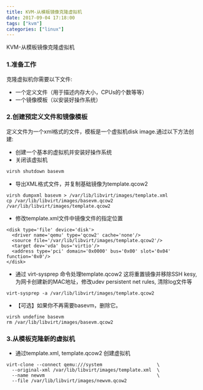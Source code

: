 ```yaml
---
title: KVM-从模板镜像克隆虚拟机
date: 2017-09-04 17:18:00
tags: ["kvm"]
categories: ["linux"]
---
```

KVM-从模板镜像克隆虚拟机
<!--more-->
### 1.准备工作
克隆虚拟机你需要以下文件:
 - 一个定义文件（用于描述内存大小，CPUs的个数等等）
 - 一个镜像模板（以安装好操作系统）


### 2.创建预定义文件和镜像模板
定义文件为一个xml格式的文件，模板是一个虚拟机disk image.通过以下方法创建:

- 创建一个基本的虚拟机并安装好操作系统
- 关闭该虚拟机
```bash
virsh shutdown basevm
```
- 导出XML格式文件，并复制基础镜像为template.qcow2
```
virsh dumpxml basevm > /var/lib/libvirt/images/template.xml
cp /var/lib/libvirt/images/basevm.qcow2 /var/lib/libvirt/images/template.qcow2
```
- 修改template.xml文件中镜像文件的指定位置
```
<disk type='file' device='disk'>
  <driver name='qemu' type='qcow2' cache='none'/>
  <source file='/var/lib/libvirt/images/template.qcow2'/>
  <target dev='vda' bus='virtio'/>
  <address type='pci' domain='0x0000' bus='0x00' slot='0x04' function='0x0'/>
</disk>
```
- 通过 virt-sysprep 命令处理template.qcow2
这将重置镜像并移除SSH kesy, 为网卡创建新的MAC地址，修改udev persistent net rules, 清除log文件等
```
virt-sysprep -a /var/lib/libvirt/images/template.qcow2
```
- 【可选】如果你不再需要basevm，删除它。
```
virsh undefine basevm
rm /var/lib/libvirt/images/basevm.qcow2
```
### 3.从模板克隆新的虚拟机
- 通过template.xml, template.qcow2 创建虚拟机
```
virt-clone --connect qemu:///system                    \
  --original-xml /var/lib/libvirt/images/template.xml  \
  --name newvm                                         \
  --file /var/lib/libvirt/images/newvm.qcow2
```
